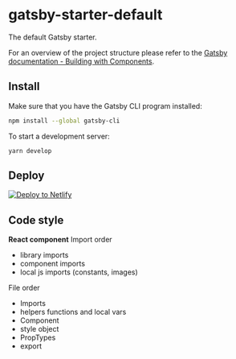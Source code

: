 # gatsby-starter-default
The default Gatsby starter.

For an overview of the project structure please refer to the [Gatsby documentation - Building with Components](https://www.gatsbyjs.org/docs/building-with-components/).

## Install

Make sure that you have the Gatsby CLI program installed:
```sh
npm install --global gatsby-cli
```

To start a development server:
```
yarn develop
```

## Deploy

[![Deploy to Netlify](https://www.netlify.com/img/deploy/button.svg)](https://app.netlify.com/start/deploy?repository=https://github.com/gatsbyjs/gatsby-starter-default)

## Code style

**React component**
Import order
- library imports
- component imports
- local js imports (constants, images)

File order
- Imports
- helpers functions and local vars
- Component
- style object
- PropTypes
- export
